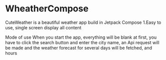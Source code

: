 # WheatherCompose
CuteWeather is a beautiful weather app build in Jetpack Compose
  1.Easy to use, single screen display all content
  
Mode of use 
When you start the app, everything will be blank at first, 
you have to click the search button and enter the city name, 
an Api request will be made and the weather forecast for several days will be fetched, and hours
